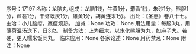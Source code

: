 序号：17197
名称：龙脑丸
组成：龙脑1钱，牛黄1分，麝香1钱，朱砂1分，熊胆1分，芦荟1分，干虾蟆灰1分，雄黄1分，胡黄连末1分。
出处：《圣惠》卷八十七。
主治：小儿脑疳，羸瘦烦热。
加减：None
功效：None
用法用量：每服3丸，用薄荷温汤送下，日3次。
制备方法：上为细末，以水化熊胆为丸，如麻子大。若硬，更入糯米饭同丸。
临床应用：None
各家论述：None
用药禁忌：None
附注：None
